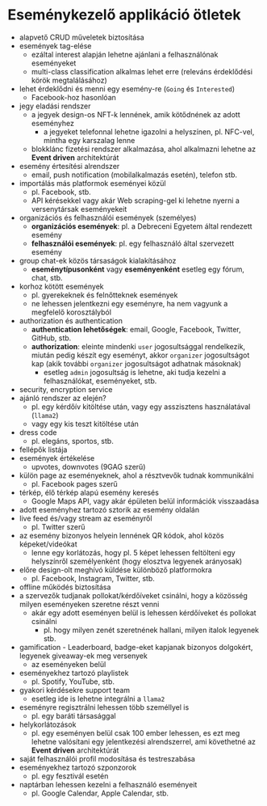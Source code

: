 # Eseménykezelő applikáció ötletek

- alapvető CRUD műveletek biztosítása
- események tag-elése
  - ezáltal interest alapján lehetne ajánlani a felhasználónak eseményeket
  - multi-class classification alkalmas lehet erre (releváns érdeklődési körök megtalálásához)
- lehet érdeklődni és menni egy esemény-re (`Going` és `Interested`)
  - Facebook-hoz hasonlóan
- jegy eladási rendszer
  - a jegyek design-os NFT-k lennének, amik kötődnének az adott eseményhez
    - a jegyeket telefonnal lehetne igazolni a helyszínen, pl. NFC-vel, mintha egy karszalag lenne
  - blokklánc fizetési rendszer alkalmazása, ahol alkalmazni lehetne az **Event driven** architektúrát
- esemény értesítési alrendszer
  - email, push notification (mobilalkalmazás esetén), telefon stb.
- importálás más platformok eseményei közül
  - pl. Facebook, stb.
  - API kérésekkel vagy akár Web scraping-gel ki lehetne nyerni a versenytársak eseményekeit
- organizációs és felhasználói események (személyes)
  - **organizációs események**: pl. a Debreceni Egyetem által rendezett esemény
  - **felhasználói események**: pl. egy felhasználó által szervezett esemény
- group chat-ek közös társaságok kialakításához
  - **eseménytípusonként** vagy **eseményenként** esetleg egy fórum, chat, stb.
- korhoz kötött események
  - pl. gyerekeknek és felnőtteknek események
  - ne lehessen jelentkezni egy eseményre, ha nem vagyunk a megfelelő korosztályból
- authorization és authentication
  - **authentication lehetőségek**: email, Google, Facebook, Twitter, GitHub, stb.
  - **authorization**: eleinte mindenki `user` jogosultsággal rendelkezik, miután pedig készít egy eseményt, akkor `organizer` jogosultságot kap (akik további `organizer` jogosultságot adhatnak másoknak)
    - esetleg `admin` jogosultság is lehetne, aki tudja kezelni a felhasználókat, eseményeket, stb.
- security, encryption service
- ajánló rendszer az elején?
  - pl. egy kérdőív kitöltése után, vagy egy asszisztens használatával (`llama2`)
  - vagy egy kis teszt kitöltése után
- dress code
  - pl. elegáns, sportos, stb.
- fellépők listája
- események értékelése
  - upvotes, downvotes (9GAG szerű)
- külön page az eseményeknek, ahol a résztvevők tudnak kommunikálni
  - pl. Facebook pages szerű
- térkép, élő térkép alapú esemény keresés
  - Google Maps API, vagy akár épületen belül információk visszaadása
- adott eseményhez tartozó sztorik az esemény oldalán
- live feed és/vagy stream az eseményről
  - pl. Twitter szerű
- az esemény bizonyos helyein lennének QR kódok, ahol közös képeket/videókat
  - lenne egy korlátozás, hogy pl. 5 képet lehessen feltölteni egy helyszínről személyenként (hogy elosztva legyenek arányosak)
- előre design-olt meghívó küldése különböző platformokra
  - pl. Facebook, Instagram, Twitter, stb.
- offline működés biztosítása
- a szervezők tudjanak pollokat/kérdőíveket csinálni, hogy a közösség milyen eseményeken szeretne részt venni
  - akár egy adott eseményen belül is lehessen kérdőíveket és pollokat csinálni
    - pl. hogy milyen zenét szeretnének hallani, milyen italok legyenek stb.
- gamification - Leaderboard, badge-eket kapjanak bizonyos dolgokért, legyenek giveaway-ek meg versenyek
  - az eseményeken belül
- eseményekhez tartozó playlistek
  - pl. Spotify, YouTube, stb.
- gyakori kérdésekre support team
  - esetleg ide is lehetne integrálni a `llama2`
- eseményre regisztrálni lehessen több személlyel is
  - pl. egy baráti társasággal
- helykorlátozások
  - pl. egy eseményen belül csak 100 ember lehessen, es ezt meg lehetne valósítani egy jelentkezési alrendszerrel, ami követhetné az **Event driven** architektúrát
- saját felhasználói profil modosítása és testreszabása
- eseményekhez tartozó szponzorok
  - pl. egy fesztivál esetén
- naptárban lehessen kezelni a felhasználó eseményeit
  - pl. Google Calendar, Apple Calendar, stb.
